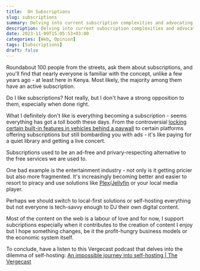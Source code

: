 ```yaml
---
title:  On Subscriptions
slug: subscriptions
summary: Delving into current subscription complexities and advocating for changes
description: Delving into current subscription complexities and advocating for changes
date: 2023-11-09T15:05:53+03:00
categories: [Web, Opinion]
tags: [Subscriptions]
draft: false
---
```


Roundabout 100 people from the streets, ask them about subscriptions, and you'll find that nearly everyone is familiar with the concept, unlike a few years ago - at least here in Kenya. Most likely, the majority among them have an active subscription.

Do I like subscriptions? Not really, but I don't have a strong opposition to them, especially when done right.

What I definitely don't like is everything becoming a subscription - seems everything has got a toll booth these days. From the controversial [locking certain built-in features in vehicles behind a paywall](https://adguard.com/en/blog/subscriptions-cars-mercedes-netflix.html) to certain platforms offering subscriptions but still bombarding you with ads - it's like paying for a quiet library and getting a live concert.

Subscriptions used to be an ad-free and privary-respecting alternative to the free services we are used to.  

One bad example is the entertainment industry - not only is it getting pricier but also more fragmented. It's increasingly becoming better and easier to resort to piracy and use solutions like [Plex](https://www.plex.tv/)/[Jellyfin](https://jellyfin.org/) or your local media player. 

Perhaps  we should switch to local-first solutions or self-hosting everything but not everyone is tech-savvy enough to DJ their own digital content. 

Most of the content on the web is a labour of love and for now, I support subcriptions especially when it contributes to the creation of content I enjoy but I hope something changes, be it the profit-hungry business models or the economic system itself.

To conclude, have a listen to this Vergecast podcast that delves into the dilemma of self-hosting: [An impossible journey into self-hosting | The Vergecast](https://youtu.be/07vW-wX_5NI?si=vIiVmA45ZottIHIt)
